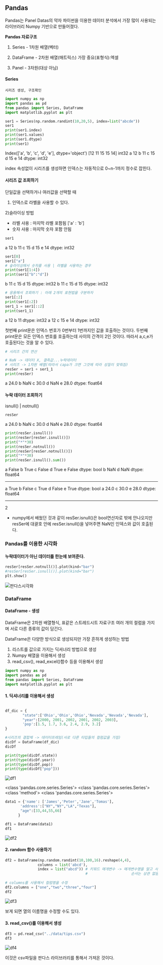 ## Pandas
Pandas는 Panel Datas의 약자
파이썬을 이용한 데이터 분석에서 가장 많이 사용되는 라이브러리
Numpy 기반으로 만들어졌다.
    
**Pandas 자료구조**
1. Series - 1차원 배열(벡터)
    
2. DataFrame - 2차원 배열(매트릭스) 가장 중요(표형식):엑셀
    
3. Panel - 3차원(대상 아님)

#### Series
    시리즈 생성, 구조확인

``` python
import numpy as np
import pandas as pd
from pandas import Series, DataFrame
import matplotlib.pyplot as plt

ser1 = Series(np.random.randint(10,20,5), index=list("abcde"))
ser1
print(ser1.index)
print(ser1.values)
print(ser1.dtype)
print(ser1)
```

Index(['a', 'b', 'c', 'd', 'e'], dtype='object')
[12 11 15 15 14]
int32
a    12
b    11
c    15
d    15
e    14
dtype: int32

index 속성없이 시리즈를 생성하면
인덱스는 자동적으로 0~n-1까지 정수로 잡힌다.

#### 시리즈 값 조회하기
단일값을 선택하거나 여러값을 선택할 때
1) 인덱스로 라벨을 사용할 수 있다.
    
2)슬라이싱 방법
- 라벨 사용 : 마지막 라벨 포함됨 ['a' : 'b']
- 숫자 사용 : 마지막 숫자 포함 안됨

``` python
ser1
```

a    12
b    11
c    15
d    15
e    14
dtype: int32

``` python
ser1[0]
ser1["a"]
# 슿라이싱에서 숫자를 사용 | 라벨을 사용하는 경우
print(ser1[1:4])
print(ser1["b":"d"])
```

b    11
c    15
d    15
dtype: int32
b    11
c    15
d    15
dtype: int32

``` python
# 응용해서 조회하기 : 아래 2개의 표현법을 구분하자
ser1[:2]
print(ser1[:2])
ser1_1 = ser1[::2]
print(ser1_1)
```

a    12
b    11
dtype: int32
a    12
c    15
e    14
dtype: int32

첫번째 print문은 인덱스 번호가 0번부터 1번까지인 값을 호출하는 것이다.
두번째 print문은 모든 인덱스 번호를 호출하는데 사이의 간격이 2인 것이다. 따라서 a,c,e가 호출된다는 것을 알 수 있다.

``` python
# 시리즈 간의 연산

# NaN -> 데이터 X, 결측값...누락데이터
# 시리즈 -> 1차원 배열(따라서 capa가 크면 그것에 따라 성질이 맞춰짐)
resSer = ser1 + ser1_1
print(resSer)
```

a    24.0
b     NaN
c    30.0
d     NaN
e    28.0
dtype: float64

#### 누락 데이터 조회하기
isnull() | notnull()

``` python
resSer
```

a    24.0
b     NaN
c    30.0
d     NaN
e    28.0
dtype: float64

``` python
print(resSer.isnull())
print(resSer[resSer.isnull()])
print("*"*30)
print(resSer.notnull())
print(resSer[resSer.notnull()])
print("*"*30)
print(resSer.isnull().sum())
```

a    False
b     True
c    False
d     True
e    False
dtype: bool
b   NaN
d   NaN
dtype: float64
******************************
a     True
b    False
c     True
d    False
e     True
dtype: bool
a    24.0
c    30.0
e    28.0
dtype: float64
******************************
2

* numpy에서 배웠던 것과 같이 resSer.isnull()은 bool연산자로 밖에 안나오지만 resSer에 대괄호 안에 resSer.isnull()을 넣어주면 NaN인 인덱스와 값이 호출된다.

### Pandas를 이용한 시각화
#### 누락데이터가 아닌 데이터를 한눈에 보여준다.

``` python
resSer[resSer.notnull()].plot(kind="bar")
#resSer[resSer.isnull()].plot(kind="bar")
plt.show()
```

![판다스시각화](./img/판다스시각화.png)

### DataFrame
#### DataFrame - 생성
DataFrame은 2차원 배열형식, 표같은 스트레드시트 자료구조
여러 개의 컬럼을 가지며 서로 다른 종류의 값이 담긴다.
    
DataFrame은 다양한 방식으로 생성되지만 가장 흔하게 생성하는 방법
1) 리스트를 값으로 가지는 딕셔너리 방법으로 생성
2) Numpy 배열을 이용해서 생성
3) read_csv(), read_excel()함수 등을 이용해서 생성

``` python
import numpy as np
import pandas as pd
from pandas import Series, DataFrame
import matplotlib.pyplot as plt
```

#### 1. 딕셔너리를 이용해서 생성

``` python

df_dic = {
        "state":['Ohio','Ohio','Ohio','Nevada','Nevada','Nevada'],
        "year":[2000, 2001, 2002, 2001, 2002, 2003],
        'pop':[1.5, 1.7, 3.6, 2.4, 2.9, 3.2]
}

#시리즈의 결합체 -> 데이터프레임(서로 다른 타입들의 컬럼값을 가짐)
dicDf = DataFrame(df_dic)
dicDf

print(type(dicDf.state))
print(type(dicDf.year))
print(type(dicDf.pop))
print(type(dicDf["pop"]))
```

![df1](./img/df1.png)

<class 'pandas.core.series.Series'>
<class 'pandas.core.series.Series'>
<class 'method'>
<class 'pandas.core.series.Series'>

``` python
data1 = {'name': ['James','Peter','Jane','Tomas'],
       'address':["NY","NY","LA","Texas"],
       "age":[33,44,55,66]
      }

df1 = DataFrame(data1)
df1
```

![df2](./img/df2.png)

#### 2. random 함수 사용하기

``` python
df2 = DataFrame(np.random.randint(10,100,16).reshape(4,4),
               columns = list('abcd'),
               index = list("abcd")) # 키워드 매개변수 -> 매개변수명을 알고 사용
                                     #                    순서는 상관 없음
    
# columns를 사용해서 컬럼명을 수정
df2.columns = ["one","two","three","four"]
df2
```

![df3](./img/df3.png)

보게 되면 열의 이름명을 수정할 수도 있다.

#### 3. read_csv()를 이용해서 생성

``` python
df3 = pd.read_csv("../data/tips.csv")
df3
```

![df4](./img/df4.png)

이것은 csv파일을 판다스 라이브러리를 통해서 가져온 것이다.